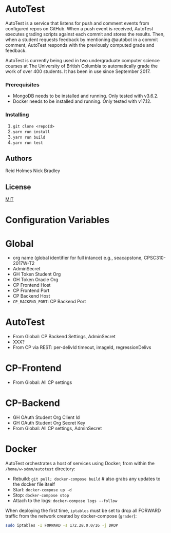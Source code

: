 # AutoTest

AutoTest is a service that listens for push and comment events from configured repos on GitHub.
When a push event is received, AutoTest executes grading scripts against each commit and stores the results.
Then, when a student requests feedback by mentioning @autobot in a commit comment, AutoTest responds with the previously computed grade and feedback.

AutoTest is currently being used in two undergraduate computer science courses at The University of British Columbia to automatically grade the work of over 400 students. It has been in use since September 2017.

### Prerequisites

* MongoDB needs to be installed and running. Only tested with v3.6.2.
* Docker needs to be installed and running. Only tested with v17.12.

### Installing

1) `git clone <repoId>`
2) `yarn run install`
3) `yarn run build`
4) `yarn run test`

## Authors

Reid Holmes
Nick Bradley

## License

[MIT](LICENSE)

# Configuration Variables

# Global

* org name (global identifier for full intance) e.g., seacapstone, CPSC310-2017W-T2
* AdminSecret
* GH Token Student Org
* GH Token Oracle Org
* CP Frontend Host
* CP Frontend Port
* CP Backend Host
* `CP_BACKEND_PORT`: CP Backend Port

# AutoTest

* From Global: CP Backend Settings, AdminSecret
* XXX?
* From CP via REST: per-delivId timeout, imageId, regressionDelivs

# CP-Frontend

* From Global: All CP settings

# CP-Backend

* GH OAuth Student Org Client Id
* GH OAuth Student Org Secret Key
* From Global: All CP settings, AdminSecret

# Docker

AutoTest orchestrates a host of services using Docker; from within the `/home/w-sdmm/autotest` directory:

* Rebuild: `git pull; docker-compose build` # also grabs any updates to the docker file itself
* Start: `docker-compose up -d`
* Stop: `docker-compose stop`
* Attach to the logs: `docker-compose logs --follow`

When deploying the first time, `iptables` must be set to drop all FORWARD traffic from the network created by docker-compose (`grader`):

```sh
sudo iptables -I FORWARD -s 172.28.0.0/16 -j DROP
```

